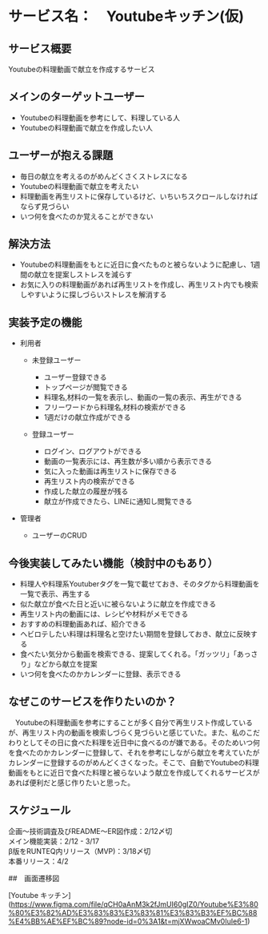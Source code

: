 # サービス名：　Youtubeキッチン(仮)
## サービス概要
Youtubeの料理動画で献立を作成するサービス

## メインのターゲットユーザー
- Youtubeの料理動画を参考にして、料理している人</br>
- Youtubeの料理動画で献立を作成したい人</br>

## ユーザーが抱える課題
- 毎日の献立を考えるのがめんどくさくストレスになる</br>
- Youtubeの料理動画で献立を考えたい</br>
- 料理動画を再生リストに保存しているけど、いちいちスクロールしなければならず見づらい</br>
- いつ何を食べたのか覚えることができない

## 解決方法
- Youtubeの料理動画をもとに近日に食べたものと被らないように配慮し、1週間の献立を提案しストレスを減らす</br>
- お気に入りの料理動画があれば再生リストを作成し、再生リスト内でも検索しやすいように探しづらいストレスを解消する

## 実装予定の機能
- 利用者</br>
  - 未登録ユーザー</br>
    - ユーザー登録できる</br>
    - トップページが閲覧できる</br>
    - 料理名,材料の一覧を表示し、動画の一覧の表示、再生ができる</br>
    - フリーワードから料理名,材料の検索ができる</br>
    - 1週だけの献立作成ができる</br>

  - 登録ユーザー</br>
    - ログイン、ログアウトができる</br>
    - 動画の一覧表示には、再生数が多い順から表示できる</br>
    - 気に入った動画は再生リストに保存できる</br>
    - 再生リスト内の検索ができる<br>
    - 作成した献立の履歴が残る<br>
    - 献立が作成できたら、LINEに通知し閲覧できる</br>

- 管理者</br>
  - ユーザーのCRUD</br>

## 今後実装してみたい機能（検討中のもあり）
- 料理人や料理系Youtuberタグを一覧で載せておき、そのタグから料理動画を一覧で表示、再生する</br>
- 似た献立が食べた日と近いに被らないように献立を作成できる</br>
- 再生リスト内の動画には、レシピや材料がメモできる</br>
- おすすめの料理動画あれば、紹介できる</br>
- ヘビロテしたい料理は料理名と空けたい期間を登録しておき、献立に反映する</br>
- 食べたい気分から動画を検索できる、提案してくれる。「ガッツリ」「あっさり」などから献立を提案</br>
- いつ何を食べたのかカレンダーに登録、表示できる

## なぜこのサービスを作りたいのか？
　Youtubeの料理動画を参考にすることが多く自分で再生リスト作成しているが、再生リスト内の動画を検索しづらく見づらいと感じていた。また、私のこだわりとしてその日に食べた料理を近日中に食べるのが嫌である。そのためいつ何を食べたのかカレンダーに登録して、それを参考にしながら献立を考えていたがカレンダーに登録するのがめんどくさくなった。そこで、自動でYoutubeの料理動画をもとに近日で食べた料理と被らないよう献立を作成してくれるサービスがあれば便利だと感じ作りたいと思った。


## スケジュール
企画〜技術調査及びREADME〜ER図作成：2/12〆切</br>
メイン機能実装：2/12 - 3/17</br>
β版をRUNTEQ内リリース（MVP)：3/18〆切</br>
本番リリース：4/2

##　画面遷移図

[Youtube キッチン]
(https://www.figma.com/file/qCH0aAnM3k2fJmUI60gIZ0/Youtube%E3%80%80%E3%82%AD%E3%83%83%E3%83%81%E3%83%B3%EF%BC%88%E4%BB%AE%EF%BC%89?node-id=0%3A1&t=mjXWwoaCMv0IuIe6-1)
